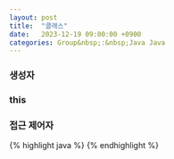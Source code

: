 ```yaml
---
layout: post
title:  "클래스"
date:   2023-12-19 09:00:00 +0900
categories: Group&nbsp;:&nbsp;Java Java
---
```


### 생성자

### this

### 접근 제어자

{% highlight java %}
{% endhighlight %}